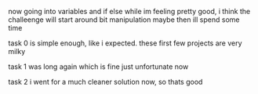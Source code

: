 now going into variables and if else while im feeling pretty good, i think the challeenge will start around bit manipulation maybe then ill spend some time

task 0 is simple enough, like i expected. these first few projects are very milky

task 1 was long again which is fine just unfortunate now

task 2 i went for a much cleaner solution now, so thats good